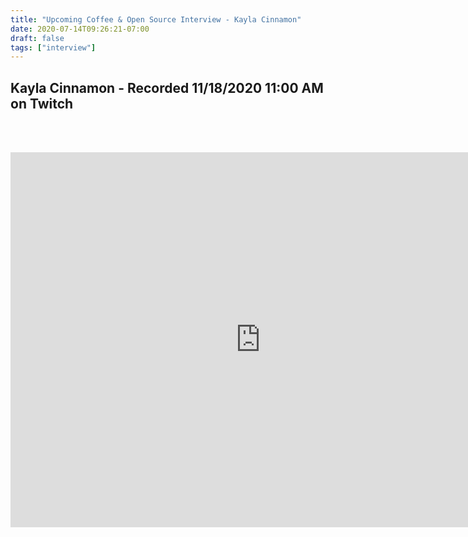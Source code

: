 ```yaml
---
title: "Upcoming Coffee & Open Source Interview - Kayla Cinnamon"
date: 2020-07-14T09:26:21-07:00
draft: false
tags: ["interview"]
---
```


## Kayla Cinnamon - Recorded <span class="formatdate">11/18/2020 11:00 AM</span> on Twitch

<br /><br />

<center>
<iframe width="800" height="600" src="https://www.youtube.com/embed/9KLBfKMaZn8" frameborder="0" allow="accelerometer; autoplay; clipboard-write; encrypted-media; gyroscope; picture-in-picture" allowfullscreen></iframe>
</center>